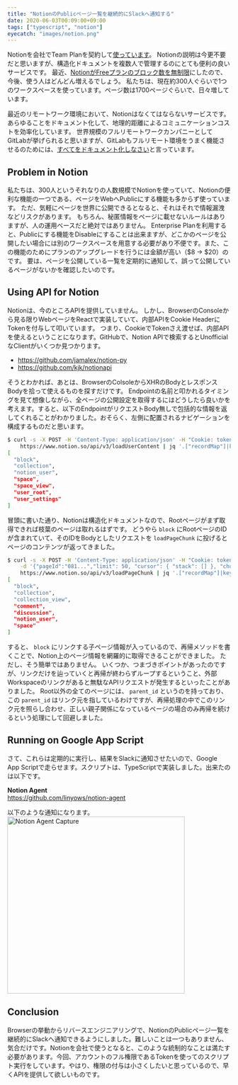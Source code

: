 ```yaml
---
title: "NotionのPublicページ一覧を継続的にSlackへ通知する"
date: 2020-06-03T00:09:00+09:00
tags: ["typescript", "notion"]
eyecatch: "images/notion.png"
---
```


Notionを会社でTeam Planを契約して[使っています](https://tech.pepabo.com/2019/11/19/why-notion/)。
Notionの説明は今更不要だと思いますが、構造化ドキュメントを複数人で管理するのにとても便利の良いサービスです。
最近、[NotionがFreeプランのブロック数を無制限](https://www.notion.so/personal)にしたので、今後、使う人はどんどん増えるでしょう。
私たちは、現在約300人ぐらいで1つのワークスペースを使っています。ページ数は1700ページぐらいで、日々増しています。

最近のリモートワーク環境において、Notionはなくてはならないサービスです。
あらゆることをドキュメント化して、地理的距離によるコミュニケーションコストを効率化しています。
世界規模のフルリモートワークカンパニーとしてGitLabが挙げられると思いますが、GitLabもフルリモート環境をうまく機能させるのためには、[すべてをドキュメント化しなさい](https://about.gitlab.com/resources/downloads/ebook-remote-playbook.pdf)と言っています。

## Problem in Notion

私たちは、300人というそれなりの人数規模でNotionを使っていて、Notionの便利な機能の一つである、ページをWebへPublicにする機能も多からず使っています。
ただ、気軽にページを世界に公開できるとなると、それはそれで情報漏洩などリスクがあります。
もちろん、秘匿情報をページに載せないルールはありますが、人の運用ベースだと絶対ではありません。
Enterprise Planを利用すると、Publicにする機能をDisableにすることは出来ますが、どこかのページを公開したい場合には別のワークスペースを用意する必要があり不便です。また、この機能のためにプランのアップグレードを行うには金額が高い（$8 -> $20）のです。
要は、ページを公開している一覧を定期的に通知して、誤って公開しているページがないかを確認したいのです。

## Using API for Notion

Notionは、今のところAPIを提供していません。
しかし、BrowserのConsoleから見る限りWebページをReactで実装していて、内部APIをCookie HeaderにTokenを付与して叩いています。
つまり、CookieでTokenさえ渡せば、内部APIを使えるということになります。GitHubで、Notion APIで検索するとUnofficialなClientがいくつか見つかります。

- https://github.com/jamalex/notion-py
- https://github.com/kjk/notionapi

そうとわかれば、あとは、BrowserのColsoleからXHRのBodyとレスポンスBodyを拾って使えるものを探すだけです。
Endpointの名前と叩かれるタイミングを見て想像しながら、全ページの公開設定を取得するにはどうしたら良いかを考えます。すると、以下のEndpointがリクエストBody無しで包括的な情報を返してくれることがわかりました。おそらく、左側に配置されるナビゲーションを構成するものだと思います。

```sh
$ curl -s -X POST -H 'Content-Type: application/json' -H "Cookie: token_v2=$TOKEN" \
    https://www.notion.so/api/v3/loadUserContent | jq '.["recordMap"]|keys'
[
  "block",
  "collection",
  "notion_user",
  "space",
  "space_view",
  "user_root",
  "user_settings"
]
```

冒頭に書いた通り、Notionは構造化ドキュメントなので、Rootページがまず取得できれば枝葉のページは取れるはずです。
どうやら `block` にRootページのIDが含まれていて、そのIDをBodyとしたリクエストを `loadPageChunk` に投げるとページのコンテンツが返ってきました。

```sh
$ curl -s -X POST -H 'Content-Type: application/json' -H "Cookie: token_v2=$TOKEN" \
    -d '{"pageId":"081...","limit": 50, "cursor": { "stack": [] }, "chunkNumber": 0, "verticalColumns": false }' \
    https://www.notion.so/api/v3/loadPageChunk | jq '.["recordMap"]|keys'
[
  "block",
  "collection",
  "collection_view",
  "comment",
  "discussion",
  "notion_user",
  "space"
]
```

すると、 `block` にリンクする子ページ情報が入っているので、再帰メソッドを書くことで、Notion上のページ情報を網羅的に取得できることができました。
ただし、そう簡単ではありません。
いくつか、つまづきポイントがあったのですが、リンクだけを辿っていくと再帰が終わらずループするということ、外部Workspaceのリンクがあると無駄なAPIリクエストが発生するといったことがありました。
Root以外の全てのページには、 `parent_id` というのを持っており、この `parent_id` はリンク元を指しているわけですが、再帰処理の中でこのリンク元を照らし合わせ、正しい親子関係になっているページの場合のみ再帰を続けるという処理にして回避しました。

## Running on Google App Script

さて、これらは定期的に実行し、結果をSlackに通知させたいので、Google App Scriptで走らせます。スクリプトは、TypeScriptで実装しました。出来たのは以下です。

**Notion Agent**  
https://github.com/linyows/notion-agent

以下のような通知になります。
<img alt="Notion Agent Capture" src="/images/notion-agent-capture.png" width="400px">

## Conclusion

Browserの挙動からリバースエンジニアリングで、NotionのPublicページ一覧を継続的にSlackへ通知できるようにしました。難しいことは一つもありません、気合だけです。Notionを会社で使うとなると、このような統制的なことは満たす必要があります。今回、アカウントのフル権限であるTokenを使ってのスクリプト実行をしています。やはり、権限の付与は小さくしたいと思っているので、早くAPIを提供して欲しいものです。
